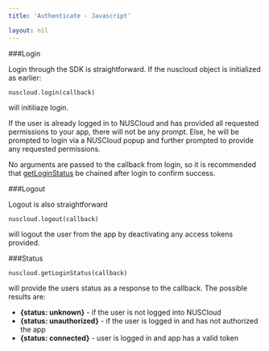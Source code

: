 ```yaml
---
title: 'Authenticate - Javascript'

layout: nil
---
```


###Login

Login through the SDK is straightforward. If the nuscloud object is initialized as earlier:

```nuscloud.login(callback)```

will initiliaze login. 

If the user is already logged in to NUSCloud and has provided all requested permissions to your app, there will not be any prompt. Else, he will be prompted to login via a NUSCloud popup and further prompted to provide any requested permissions.

No arguments are passed to the callback from login, so it is recommended that [getLoginStatus](/#status) be chained after login to confirm success.

###Logout

Logout is also straightforward

```nuscloud.logout(callback)```

will logout the user from the app by deactivating any access tokens provided.

###Status

```nuscloud.getLoginStatus(callback)```

will provide the users status as a response to the callback. The possible results are:

- **{status: unknown}** - if the user is not logged into NUSCloud
- **{status: unauthorized}** - if the user is logged in and has not authorized the app
- **{status: connected}** - user is logged in and app has a valid token


